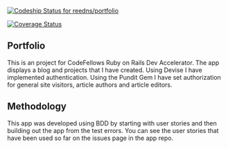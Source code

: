 [ ![Codeship Status for reedns/portfolio](https://www.codeship.io/projects/8e803df0-2716-0132-f01f-2a710ae03187/status)](https://www.codeship.io/projects/37655)

[![Coverage Status](https://img.shields.io/coveralls/reedns/portfolio.svg)](https://coveralls.io/r/reedns/portfolio)

## Portfolio

This is an project for CodeFellows Ruby on Rails Dev Accelerator.  The app displays a blog and projects that I have created.  Using Devise I have implemented authentication.  Using the Pundit Gem I have set authorization for general site visitors, article authors and article editors.

## Methodology

This app was developed using BDD by starting with user stories and then building out the app from the test errors.
You can see the user stories that have been used so far on the issues page in the app repo.




